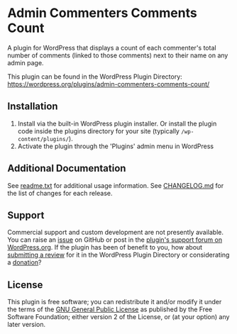 # Admin Commenters Comments Count

A plugin for WordPress that displays a count of each commenter's total number of comments (linked to those comments) next to their name on any admin page.

This plugin can be found in the WordPress Plugin Directory: https://wordpress.org/plugins/admin-commenters-comments-count/

## Installation

1. Install via the built-in WordPress plugin installer. Or install the plugin code inside the plugins directory for your site (typically `/wp-content/plugins/`).
2. Activate the plugin through the 'Plugins' admin menu in WordPress


## Additional Documentation

See [readme.txt](https://github.com/coffee2code/admin-commenters-comments-count/blob/master/readme.txt) for additional usage information. See [CHANGELOG.md](CHANGELOG.md) for the list of changes for each release.


## Support

Commercial support and custom development are not presently available. You can raise an [issue](https://github.com/coffee2code/admin-commenters-comments-count/issues) on GitHub or post in the [plugin's support forum on WordPress.org](https://wordpress.org/support/plugin/admin-commenters-comments-count/). If the plugin has been of benefit to you, how about [submitting a review](https://wordpress.org/support/plugin/admin-commenters-comments-count/reviews/) for it in the WordPress Plugin Directory or considerating a [donation](https://www.paypal.com/cgi-bin/webscr?cmd=_s-xclick&hosted_button_id=6ARCFJ9TX3522)?


## License

This plugin is free software; you can redistribute it and/or modify it under the terms of the [GNU General Public License](http://www.gnu.org/licenses/gpl-2.0.html) as published by the Free Software Foundation; either version 2 of the License, or (at your option) any later version.